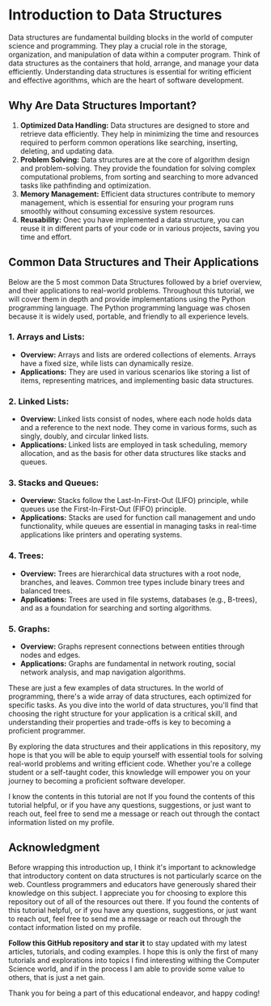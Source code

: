 # Introduction to Data Structures
Data structures are fundamental building blocks in the world of computer science and programming. They play a crucial role in the storage, organization, and manipulation of data within a computer program. Think of data structures as the containers that hold, arrange, and manage your data efficiently. Understanding data structures is essential for writing efficient and effective agorithms, which are the heart of software development.
## Why Are Data Structures Important?
1. **Optimized Data Handling:** Data structures are designed to store and retrieve data efficiently. They help in minimizing the time and resources required to perform common operations like searching, inserting, deleting, and updating data.
2. **Problem Solving:** Data structures are at the core of algorithm design and problem-solving. They provide the foundation for solving complex computational problems, from sorting and searching to more advanced tasks like pathfinding and optimization.
3. **Memory Management:** Efficient data structures contribute to memory management, which is essential for ensuring your program runs smoothly without consuming excessive system resources.
4. **Reusability:** Onec you have implemented a data structure, you can reuse it in different parts of your code or in various projects, saving you time and effort.
## Common Data Structures and Their Applications

Below are the 5 most common Data Structures followed by a brief overview, and their applications to real-world problems. Throughout this tutorial, we will cover them in depth and provide implementations using the Python programming language. The Python programming language was chosen because it is widely used, portable, and friendly to all experience levels.

### 1. Arrays and Lists:
   - **Overview:** Arrays and lists are ordered collections of elements. Arrays have a fixed size, while lists can dynamically resize.
   - **Applications:** They are used in various scenarios like storing a list of items, representing matrices, and implementing basic data structures.

### 2. Linked Lists:
   - **Overview:** Linked lists consist of nodes, where each node holds data and a reference to the next node. They come in various forms, such as singly, doubly, and circular linked lists.
   - **Applications:** Linked lists are employed in task scheduling, memory allocation, and as the basis for other data structures like stacks and queues.

### 3. Stacks and Queues:
   - **Overview:** Stacks follow the Last-In-First-Out (LIFO) principle, while queues use the First-In-First-Out (FIFO) principle.
   - **Applications:** Stacks are used for function call management and undo functionality, while queues are essential in managing tasks in real-time applications like printers and operating systems.

### 4. Trees:
   - **Overview:** Trees are hierarchical data structures with a root node, branches, and leaves. Common tree types include binary trees and balanced trees.
   - **Applications:** Trees are used in file systems, databases (e.g., B-trees), and as a foundation for searching and sorting algorithms.

### 5. Graphs:
   - **Overview:** Graphs represent connections between entities through nodes and edges.
   - **Applications:** Graphs are fundamental in network routing, social network analysis, and map navigation algorithms.

These are just a few examples of data structures. In the world of programming, there's a wide array of data structures, each optimized for specific tasks. As you dive into the world of data structures, you'll find that choosing the right structure for your application is a critical skill, and understanding their properties and trade-offs is key to becoming a proficient programmer.

By exploring the data structures and their applications in this repository, my hope is that you will be able to equip yourself with essential tools for solving real-world problems and writing efficient code. Whether you're a college student or a self-taught coder, this knowledge will empower you on your journey to becoming a proficient software developer.

I know the contents in this tutorial are not If you found the contents of this tutorial helpful, or if you have any questions, suggestions, or just want to reach out, feel free to send me a message or reach out through the contact information listed on my profile. 

## Acknowledgment

Before wrapping this introduction up, I think it's important to acknowledge that introductory content on data structures is not particularly scarce on the web. Countless programmers and educators have generously shared their knowledge on this subject. I appreciate you for choosing to explore this repository out of all of the resources out there. If you found the contents of this tutorial helpful, or if you have any questions, suggestions, or just want to reach out, feel free to send me a message or reach out through the contact information listed on my profile. 

**Follow this GitHub repository and star it** to stay updated with my latest articles, tutorials, and coding examples. I hope this is only the first of many tutorials and explorations into topics I find interesting withing the Computer Science world, and if in the process I am able to provide some value to others, that is just a net gain.

Thank you for being a part of this educational endeavor, and happy coding!